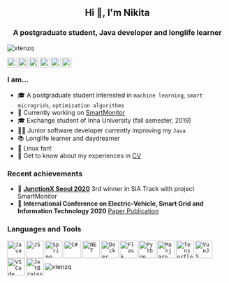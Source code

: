 <h2 align="center">Hi 👋, I'm Nikita</h2>
<h3 align="center">A postgraduate student, Java developer and longlife learner</h3>

<p align="left"> <img src="https://komarev.com/ghpvc/?username=xtenzq&label=Profile%20views&color=0e75b6&style=flat" alt="xtenzq" /> </p>

<a href="https://twitter.com/xtenzq" target="blank"><img align="left" src="https://cdn.jsdelivr.net/npm/simple-icons@3.0.1/icons/twitter.svg" alt="xtenzq" width="22px" /></a>
<a href="https://linkedin.com/in/xtenzq" target="blank"><img align="left" src="https://cdn.jsdelivr.net/npm/simple-icons@3.0.1/icons/linkedin.svg" alt="xtenzq" width="22px" /></a>
  <a href="https://t.me/n_rusetskii">
  <img align="left" alt="Nikita's Telegram" width="22px" src="https://cdn.jsdelivr.net/npm/simple-icons@v3/icons/telegram.svg" />
</a>
<a href="https://fb.com/xtenzq" target="blank"><img align="left" src="https://cdn.jsdelivr.net/npm/simple-icons@3.0.1/icons/facebook.svg" alt="xtenzq" width="22px" /></a>
<a href="https://instagram.com/xtenzq" target="blank"><img align="left" src="https://cdn.jsdelivr.net/npm/simple-icons@3.0.1/icons/instagram.svg" alt="xtenzq" width="22px" /></a>
<a href="https://www.leetcode.com/xtenzq" target="blank"><img align="left" src="https://cdn.jsdelivr.net/npm/simple-icons@3.0.1/icons/leetcode.svg" alt="xtenzq" width="22px" /></a>
<br />
### I am...
* 🎓 A postgraduate student interested in `machine learning`, `smart microgrids`, `optimization algorithms`
* 🔭 Currently working on [SmartMonitor](https://github.com/Exterminant/JunctionX-Seoul-2020)
* 🎓 Exchange student of Inha University (fall semester, 2019)
* 👨‍💻 Junior software developer currently improving my `Java`
* 📚 Longlife learner and daydreamer
* 🐧 Linux fan! 
* 📄 Get to know about my experiences in [CV](https://cv.rusetskii.dev/)

### Recent achievements

* 🥉 **[JunctionX Seoul 2020](https://app.hackjunction.com/events/junctionx-seoul)** 3rd winner in SIA Track with project SmartMonitor
* 📃 **International Conference on Electric-Vehicle, Smart Grid and Information Technology 2020** [Paper Publication](https://www.researchgate.net/publication/344287197_Optimal_Distributed_Generation_Selection_Using_Particle_Swarm_Optimization)

### Languages and Tools

<code><img align="left" src="https://simpleicons.org/icons/java.svg" alt="Java" height="40px" /></code>
<code><img align="left" src="https://simpleicons.org/icons/javascript.svg" alt="JS" height="40px" /></code>
<code><img align="left" src="https://simpleicons.org/icons/spring.svg" alt="Spring" height="40px" /></code>
<code><img align="left" src="https://simpleicons.org/icons/csharp.svg" alt="C#" height="40px" /></code>
<code><img align="left" src="https://simpleicons.org/icons/dot-net.svg" alt="NET" height="40px" /></code>
<code><img align="left" src="https://simpleicons.org/icons/docker.svg" alt="Docker" height="40px" /></code>
<code><img align="left" src="https://simpleicons.org/icons/flask.svg" alt="Flask" height="40px" /></code>
<code><img align="left" src="https://simpleicons.org/icons/python.svg" alt="Python" height="40px" /></code>
<code><img align="left" src="https://simpleicons.org/icons/manjaro.svg" alt="Manjaro" height="40px" /></code>
<code><img align="left" src="https://simpleicons.org/icons/tensorflow.svg" alt="Tensorflow" height="40px" /></code>
<code><img align="left" src="https://simpleicons.org/icons/vue-dot-js.svg" alt="VueJS" height="40px" /></code>
<code><img align="left" src="https://simpleicons.org/icons/visualstudiocode.svg" alt="VSCode" height="40px" /></code>
<code><img align="left" src="https://simpleicons.org/icons/jetbrains.svg" alt="JetBrains Tools" height="40px" /></code>
<br />
<br />
<br />
<img align="center" src="https://github-readme-stats.vercel.app/api?username=xtenzq&show_icons=true&locale=en&line_height=27" alt="xtenzq" />
